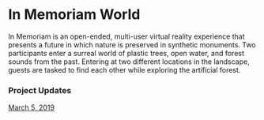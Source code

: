# In Memoriam World
In Memoriam is an open-ended, multi-user virtual reality experience that presents a future in which nature is preserved 
in synthetic monuments. Two participants enter a surreal world of plastic trees, open water, and forest sounds from the past. Entering at two different locations in the landscape, guests are tasked to find each other while exploring the artificial forest. 

### Project Updates
[March 5, 2019](https://github.com/ellennickles/in-memoriam-world/blob/master/Updates/01_030519/01_030519.md)
